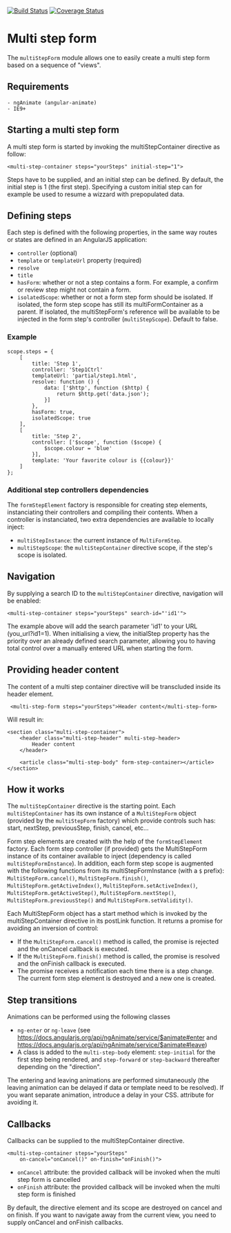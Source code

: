 [![Build Status](https://travis-ci.org/troch/angular-multi-step-form.svg?branch=master)](https://travis-ci.org/troch/angular-multi-step-form)
[![Coverage Status](https://coveralls.io/repos/troch/angular-multi-step-form/badge.svg?branch=master)](https://coveralls.io/r/troch/angular-multi-step-form?branch=master)

# Multi step form

The `multiStepForm` module allows one to easily create a multi step form
based on a sequence of "views".

## Requirements

    - ngAnimate (angular-animate)
    - IE9+

## Starting a multi step form

A multi step form is started by invoking the multiStepContainer directive as follow:

    <multi-step-container steps="yourSteps" initial-step="1">

Steps have to be supplied, and an initial step can be defined. By default, the initial
step is 1 (the first step). Specifying a custom initial step can for example be used to
resume a wizzard with prepopulated data.

## Defining steps

Each step is defined with the following properties,
in the same way routes or states are defined in an AngularJS application:

* `controller` (optional)
* `template` or `templateUrl` property (required)
* `resolve`
* `title`
* `hasForm`: whether or not a step contains a form. For example, a confirm or review
  step might not contain a form.
* `isolatedScope`: whether or not a form step form should be isolated. If isolated,
  the form step scope has still its multiFormContainer as a parent. If isolated,
  the multiStepForm's reference will be available to be injected in the form step's
  controller (`multiStepScope`). Default to false.

### Example

    scope.steps = {
        [
            title: 'Step 1',
            controller: 'Step1Ctrl'
            templateUrl: 'partial/step1.html',
            resolve: function () {
                data: ['$http', function ($http) {
                    return $http.get('data.json');
                }]
            },
            hasForm: true,
            isolatedScope: true
        ],
        [
            title: 'Step 2',
            controller: ['$scope', function ($scope) {
                $scope.colour = 'blue'
            }],
            template: 'Your favorite colour is {{colour}}'
        ]
    };

### Additional step controllers dependencies

The `formStepElement` factory is responsible for creating step elements, instanciating their controllers
and compiling their contents. When a controller is instanciated, two extra dependencies are available
to locally inject:

* `multiStepInstance`: the current instance of `MultiFormStep`.
* `multiStepScope`: the `multiStepContainer` directive scope, if the step's scope is isolated.

## Navigation

By supplying a search ID to the `multiStepContainer` directive, navigation will be enabled:

    <multi-step-container steps="yourSteps" search-id="'id1'">

The example above will add the search parameter 'id1' to your URL (you_url?id1=1).
When initialising a view, the initialStep property has the priority over an already defined
search parameter, allowing you to having total control over a manually entered URL when starting
the form.

## Providing header content

The content of a multi step container directive will be transcluded inside its
header element.

     <multi-step-form steps="yourSteps">Header content</multi-step-form>

Will result in:

    <section class="multi-step-container">
        <header class="multi-step-header" multi-step-header>
            Header content
        </header>

        <article class="multi-step-body" form-step-container></article>
    </section>


## How it works

The `multiStepContainer` directive is the starting point. Each `multiStepContainer` has its own instance
of a `MultiStepForm` object (provided by the `multiStepForm` factory) which provide controls such has: start,
nextStep, previousStep, finish, cancel, etc...

Form step elements are created with the help of the `formStepElement` factory. Each form step controller
(if provided) gets the MultiStepForm instance of its container available to inject (dependency is called
`multiStepFormInstance`). In addition, each form step scope is augmented with the following functions
from its multiStepFormInstance (with a `$` prefix): `MultiStepForm.cancel()`, `MultiStepForm.finish()`,
`MultiStepForm.getActiveIndex()`, `MultiStepForm.setActiveIndex()`, `MultiStepForm.getActiveStep()`,
`MultiStepForm.nextStep()`, `MultiStepForm.previousStep()` and `MultiStepForm.setValidity()`.

Each MultiStepForm object has a start method which is invoked by the multiStepContainer directive
in its postLink function. It returns a promise for avoiding an inversion of control:

* If the `MultiStepForm.cancel()` method is called, the promise is rejected and the onCancel
  callback is executed.
* If the `MultiStepForm.finish()` method is called, the promise is resolved and the onFinish
  callback is executed.
* The promise receives a notification each time there is a step change. The current form step
  element is destroyed and a new one is created.


## Step transitions

Animations can be performed using the following classes

* `ng-enter` or `ng-leave` (see https://docs.angularjs.org/api/ngAnimate/service/$animate#enter
  and https://docs.angularjs.org/api/ngAnimate/service/$animate#leave)
* A  class is added to the `multi-step-body` element: `step-initial` for the first step being rendered,
  and `step-forward` or `step-backward` thereafter depending on the "direction".

The entering and leaving animations are performed simutaneously (the leaving animation can be delayed
if data or template need to be resolved). If you want separate animation, introduce a delay in your CSS.
attribute for avoiding it.

## Callbacks

Callbacks can be supplied to the multiStepContainer directive.

    <multi-step-container steps="yourSteps"
        on-cancel="onCancel()" on-finish="onFinish()">

* `onCancel` attribute: the provided callback will be invoked when the multi step form is cancelled
* `onFinish` attribute: the provided callback will be invoked when the multi step form is finished

By default, the directive element and its scope are destroyed on cancel and on finish. If you want
to navigate away from the current view, you need to supply onCancel and onFinish callbacks.
